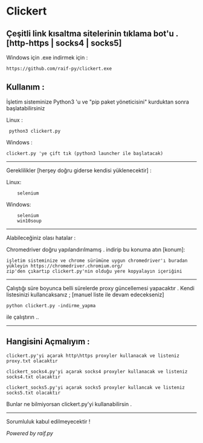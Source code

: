# Clickert
Çeşitli link kısaltma sitelerinin tıklama bot'u . [http-https | socks4 | socks5]
----------------------------------------------
Windows için .exe indirmek için :

    https://github.com/raif-py/clickert.exe


Kullanım : 
----------


İşletim sisteminize Python3 'u ve "pip paket yöneticisini" kurduktan sonra başlatabilirsiniz 

Linux :

     python3 clickert.py
     
Windows :

    clickert.py 'ye çift tık (python3 launcher ile başlatacak)
---------------------------------------    
Gereklilikler [herşey doğru giderse kendisi yüklenecektir] :

   Linux:
    
        selenium
    
   Windows:
    
        selenium
        win10soup

-------------------------------------
Alabileceğiniz olası hatalar :

   Chromedriver doğru yapılandırılmamış . indirip bu konuma atın [konum]:
   
    işletim sisteminize ve chrome sürümüne uygun chromedriver'ı buradan yükleyin https://chromedriver.chromium.org/
    zip'den çıkartıp clickert.py'nin olduğu yere kopyalayın içeriğini
    
    
    
----------------------------------------
Çalıştığı süre boyunca belli sürelerde proxy güncellemesi yapacaktır .
Kendi listesinizi kullancaksanız ; [manuel liste ile devam edecekseniz]

    python clickert.py -indirme_yapma
ile çalıştırın ..

------------------------------------
Hangisini Açmalıyım :
----
    clickert.py'yi açarak http\https proxyler kullanacak ve listeniz proxy.txt olacaktır
    
    clickert_socks4.py'yi açarak socks4 proxyler kullanacak ve listeniz socks4.txt olacaktır
    
    clickert_socks5.py'yi açarak socks5 proxyler kullancak ve listeniz socks5.txt olacaktır
Bunlar ne bilmiyorsan clickert.py'yi kullanabilirsin .

------------------------------------

 Sorumluluk kabul edilmeyecektir !
 
 
 *Powered by raif.py*
 
